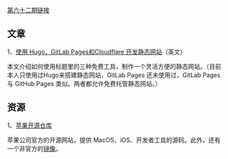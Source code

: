 [第六十二期链接](https://github.com/ruanyf/weekly/blob/master/docs/issue-62.md)

## 文章

1、[使用 Hugo，GitLab Pages和Cloudflare 开发静态网站](https://tkainrad.dev/posts/using-hugo-gitlab-pages-and-cloudflare-to-create-and-run-this-website/)（英文）

本文介绍如何使用标题里的三种免费工具，制作一个灵活方便的静态网站。（目前本人只使用过Hugo来搭建静态网站，GitLab Pages 还未使用过，GitLab Pages 与 GitHub Pages 类似。两者都允许免费托管静态网站。）

## 资源

1、[苹果开源仓库](https://opensource.apple.com/)

苹果公司官方的开源网站，提供 MacOS、iOS、开发者工具的源码。此外，还有一个非官方的[镜像](https://github.com/apple-open-source/macos)。

